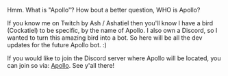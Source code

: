 Hmm. What is "Apollo"? How bout a better question, WHO is Apollo? 

If you know me on Twitch by Ash / Ashatiel then you'll know I have a bird (Cockatiel) to be specific, by the name of Apollo.
I also own a Discord, so I wanted to turn this amazing bird into a bot. So here will be all the dev updates for the future Apollo bot. :)

If you would like to join the Discord server where Apollo will be located, you can join so via: [Apollo](https://discord.com/invite/C5tFWaFAPD). See y'all there!
